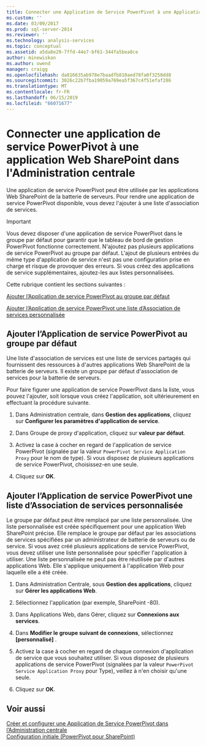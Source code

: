 ```yaml
---
title: Connecter une Application de Service PowerPivot à une Application Web SharePoint dans l’Administration centrale | Microsoft Docs
ms.custom: ''
ms.date: 03/09/2017
ms.prod: sql-server-2014
ms.reviewer: ''
ms.technology: analysis-services
ms.topic: conceptual
ms.assetid: a5da8e29-7ffd-44e7-bf61-344fa5bea8ce
author: minewiskan
ms.author: owend
manager: craigg
ms.openlocfilehash: da816635ab978e7baadfb810aed78fa0f3258dd8
ms.sourcegitcommit: 3026c22b7fba19059a769ea5f367c4f51efaf286
ms.translationtype: MT
ms.contentlocale: fr-FR
ms.lasthandoff: 06/15/2019
ms.locfileid: "66071677"
---
```

# <a name="connect-a-powerpivot-service-application-to-a-sharepoint-web-application-in-central-administration"></a>Connecter une application de service PowerPivot à une application Web SharePoint dans l'Administration centrale
  Une application de service PowerPivot peut être utilisée par les applications Web SharePoint de la batterie de serveurs. Pour rendre une application de service PowerPivot disponible, vous devez l'ajouter à une liste d'association de services.  
  
> [!IMPORTANT]  
>  Vous devez disposer d'une application de service PowerPivot dans le groupe par défaut pour garantir que le tableau de bord de gestion PowerPivot fonctionne correctement. N'ajoutez pas plusieurs applications de service PowerPivot au groupe par défaut. L'ajout de plusieurs entrées du même type d'application de service n'est pas une configuration prise en charge et risque de provoquer des erreurs. Si vous créez des applications de service supplémentaires, ajoutez-les aux listes personnalisées.  
  
 Cette rubrique contient les sections suivantes :  
  
 [Ajouter l’Application de service PowerPivot au groupe par défaut](#default)  
  
 [Ajouter l’Application de service PowerPivot une liste d’Association de services personnalisée](#custom)  
  
##  <a name="default"></a> Ajouter l’Application de service PowerPivot au groupe par défaut  
 Une liste d'association de services est une liste de services partagés qui fournissent des ressources à d'autres applications Web SharePoint de la batterie de serveurs. Il existe un groupe par défaut d'association de services pour la batterie de serveurs.  
  
 Pour faire figurer une application de service PowerPivot dans la liste, vous pouvez l'ajouter, soit lorsque vous créez l'application, soit ultérieurement en effectuant la procédure suivante.  
  
1.  Dans Administration centrale, dans **Gestion des applications**, cliquez sur **Configurer les paramètres d'application de service**.  
  
2.  Dans Groupe de proxy d'application, cliquez sur **valeur par défaut**.  
  
3.  Activez la case à cocher en regard de l'application de service PowerPivot (signalée par la valeur `PowerPivot Service Application Proxy` pour le nom de type). Si vous disposez de plusieurs applications de service PowerPivot, choisissez-en une seule.  
  
4.  Cliquez sur **OK**.  
  
##  <a name="custom"></a> Ajouter l’Application de service PowerPivot une liste d’Association de services personnalisée  
 Le groupe par défaut peut être remplacé par une liste personnalisée. Une liste personnalisée est créée spécifiquement pour une application Web SharePoint précise. Elle remplace le groupe par défaut par les associations de services spécifiées par un administrateur de batterie de serveurs ou de service. Si vous avez créé plusieurs applications de service PowerPivot, vous devez utiliser une liste personnalisée pour spécifier l'application à utiliser. Une liste personnalisée ne peut pas être réutilisée par d'autres applications Web. Elle s'applique uniquement à l'application Web pour laquelle elle a été créée.  
  
1.  Dans Administration Centrale, sous **Gestion des applications**, cliquez sur **Gérer les applications Web**.  
  
2.  Sélectionnez l'application (par exemple, SharePoint -80).  
  
3.  Dans Applications Web, dans Gérer, cliquez sur **Connexions aux services**.  
  
4.  Dans **Modifier le groupe suivant de connexions**, sélectionnez **[personnalisé]** .  
  
5.  Activez la case à cocher en regard de chaque connexion d'application de service que vous souhaitez utiliser. Si vous disposez de plusieurs applications de service PowerPivot (signalées par la valeur `PowerPivot Service Application Proxy` pour Type), veillez à n'en choisir qu'une seule.  
  
6.  Cliquez sur **OK**.  
  
## <a name="see-also"></a>Voir aussi  
 [Créer et configurer une Application de Service PowerPivot dans l’Administration centrale](create-and-configure-power-pivot-service-application-in-ca.md)   
 [Configuration initiale &#40;PowerPivot pour SharePoint&#41;](../../sql-server/install/initial-configuration-powerpivot-for-sharepoint.md)  
  
  
